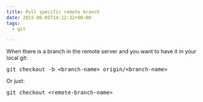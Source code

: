 ```yaml
---
title: Pull specific remote branch
date: 2015-06-05T14:12:32+00:00
tags:
  - git

---
```

When there is a branch in the remote server and you want to have it in your local git:

<pre class="lang:sh decode:true">git checkout -b &lt;branch-name&gt; origin/&lt;branch-name&gt;</pre>

Or just:

<pre class="lang:sh decode:true">git checkout &lt;remote-branch-name&gt;</pre>

